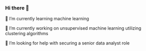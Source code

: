 ### Hi there 👋
🌱 I’m currently learning machine learning

🔭 I’m currently working on unsupervised machine learning utilizing clustering algorithms

🤔 I’m looking for help with securing a senior data analyst role



<!--
**benrietti/benrietti** is a ✨ _special_ ✨ repository because its `README.md` (this file) appears on your GitHub profile.

Here are some ideas to get you started:

- 🔭 I’m currently working on unsupervised machine learning utilizing clustering algorithms
- 🌱 I’m currently learning machine learning
- 👯 I’m looking to collaborate on ...
- 🤔 I’m looking for help with securing a data analyst role
-->
